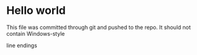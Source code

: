 # Hello world

This file was committed through git and pushed to the repo.
It should not contain
Windows-style

line endings
